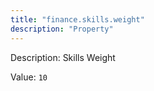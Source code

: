 ```yaml
---
title: "finance.skills.weight"
description: "Property"
---
```


Description: Skills Weight

Value: `10`